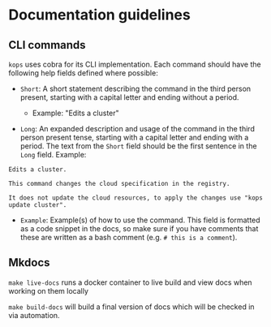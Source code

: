# Documentation guidelines

## CLI commands

`kops` uses cobra for its CLI implementation. Each command should have the following help fields defined where possible:

* `Short`: A short statement describing the command in the third person present, starting with a capital letter and ending without a period.
  * Example: "Edits a cluster"

* `Long`: An expanded description and usage of the command in the third person present tense, starting with a capital letter and ending with a period. The text from the `Short` field should be the first sentence in the `Long` field.
Example:
```
Edits a cluster.

This command changes the cloud specification in the registry.

It does not update the cloud resources, to apply the changes use "kops update cluster".
```

* `Example`: Example(s) of how to use the command. This field is formatted as a code snippet in the docs, so make sure if you have comments that these are written as a bash comment (e.g. `# this is a comment`).

## Mkdocs

`make live-docs` runs a docker container to live build and view docs when working on them locally

`make build-docs` will build a final version of docs which will be checked in via automation.